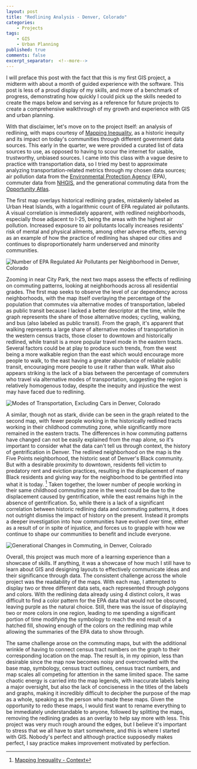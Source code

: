```yaml
---
layout: post
title: "Redlining Analysis - Denver, Colorado"
categories:
    - Projects
tags:
    - GIS
    - Urban Planning
published: true
comments: false
excerpt_separator:  <!--more-->
---
```


I will preface this post with the fact that this is my first GIS project, a midterm with about a month of guided experience with the software. This post is less of a proud display of my skills, and more of a benchmark of progress, demonstrating how quickly I could pick up the skills needed to create the maps below and serving as a reference for future projects to create a comprehensive walkthrough of my growth and experience with GIS and urban planning. <!--more-->

With that disclaimer, let's move on to the project itself: an analysis of redlining, with maps courtesy of [Mapping Inequality](https://dsl.richmond.edu/panorama/redlining/map/CO/Denver/areas#loc=12/39.7104/-104.9693), as a historic inequity and its impact on today's communities through different government data sources. This early in the quarter, we were provided a curated list of data sources to use, as opposed to having to scour the internet for usable, trustworthy, unbiased sources. I came into this class with a vague desire to practice with transportation data, so I tried my best to approximate analyzing transportation-related metrics through my chosen data sources; air pollution data from the [Environmental Protection Agency](https://www.epa.gov/outdoor-air-quality-data/air-quality-index-report) (EPA), commuter data from [NHGIS](https://data2.nhgis.org/main), and the generational commuting data from the [Opportunity Atlas](https://www.opportunityatlas.org/).

The first map overlays historical redlining grades, mistakenly labeled as Urban Heat Islands, with a logarithmic count of EPA regulated air pollutants. A visual correlation is immediately apparent, with redlined neighborhoods, especially those adjacent to I-25, being the areas with the highest air pollution. Increased exposure to air pollutants locally increases residents' risk of mental and physical ailments, among other adverse effects, serving as an example of how the practice of redlining has shaped our cities and continues to disproportionately harm underserved and minority communities.

![Number of EPA Regulated Air Pollutants per Neighborhood in Denver, Colorado]({{site.baseurl}}/assets/images/DenverAIRSCount.jpg)

Zooming in near City Park, the next two maps assess the effects of redlining on commuting patterns, looking at neighborhoods across all residential grades. The first map seeks to observe the level of car dependency across neighborhoods, with the map itself overlaying the percentage of the population that commutes via alternative modes of transportation, labeled as public transit because I lacked a better descriptor at the time, while the graph represents the share of those alternative modes; cycling, walking, and bus (also labeled as public transit). From the graph, it's apparent that walking represents a large share of alternative modes of transportation in the western census tracts, those closer to downtown and historically redlined, while transit is a more popular travel mode in the eastern tracts. Several factors could be at play to produce such trends, from the west being a more walkable region than the east which would encourage more people to walk, to the east having a greater abundance of reliable public transit, encouraging more people to use it rather than walk. What also appears striking is the lack of a bias between the percentage of commuters who travel via alternative modes of transportation, suggesting the region is relatively homogenous today, despite the inequity and injustice the west may have faced due to redlining.

![Modes of Transportation, Excluding Cars in Denver, Colorado]({{site.baseurl}}/assets/images/DenverTransportMode.jpg)

A similar, though not as stark, divide can be seen in the graph related to the second map, with fewer people working in the historically redlined tracts working in their childhood commuting zone, while significantly more remained in the eastern tracts. The differences in how commuting patterns have changed can not be easily explained from the map alone, so it's important to consider what the data can't tell us through context, the history of gentrification in Denver. The redlined neighborhood on the map is the Five Points neighborhood, the historic seat of Denver's Black community. But with a desirable proximity to downtown, residents fell victim to predatory rent and eviction practices, resulting in the displacement of many Black residents and giving way for the neighborhood to be gentrified into what it is today. [^1] Taken together, the lower number of people working in their same childhood commuting zone in the west could be due to the displacement caused by gentrification, while the east remains high in the absence of gentrification. So, while there is a lack of a significant correlation between historic redlining data and commuting patterns, it does not outright dismiss the impact of history on the present. Instead it prompts a deeper investigation into how communities have evolved over time, either as a result of or in spite of injustice, and forces us to grapple with how we continue to shape our communities to benefit and include everyone.

![Generational Changes in Commuting, in Denver, Colorado]({{site.baseurl}}/assets/images/DenverCommuteChanges.jpg)

Overall, this project was much more of a learning experience than a showcase of skills. If anything, it was a showcase of how much I still have to learn about GIS and designing layouts to effectively communicate ideas and their significance through data. The consistent challenge across the whole project was the readability of the maps. With each map, I attempted to display two or three different data sets, each represented through polygons and colors. With the redlining data already using 4 distinct colors, it was difficult to find a color pattern for the EPA data that would not be obscured, leaving purple as the natural choice. Still, there was the issue of displaying two or more colors in one region, leading to me spending a significant portion of time modifying the symbology to reach the end result of a hatched fill, showing enough of the colors on the redlining map while allowing the summaries of the EPA data to show through.

The same challenge arose on the commuting maps, but with the additional wrinkle of having to connect census tract numbers on the graph to their corresponding location on the map. The result is, in my opinion, less than desirable since the map now becomes noisy and overcrowded with the base map, symbology, census tract outlines, census tract numbers, and map scales all competing for attention in the same limited space. The same chaotic energy is carried into the map legends, with inaccurate labels being a major oversight, but also the lack of conciseness in the titles of the labels and graphs, making it incredibly difficult to decipher the purpose of the map as a whole, speaking as the person who made these maps. Given the opportunity to redo these maps, I  would first want to rename everything to be immediately understandable to anyone, followed by splitting the maps, removing the redlining grades as an overlay to help say more with less. This project was very much rough around the edges, but I believe it's important to stress that we all have to start somewhere, and this is where I started with GIS. Nobody's perfect and although practice supposedly makes perfect, I say practice makes improvement motivated by perfection.

[^1]: [Mapping Inequality - Context](https://dsl.richmond.edu/panorama/redlining/map/CO/Denver/context#loc=13/39.7508/-104.9596)
